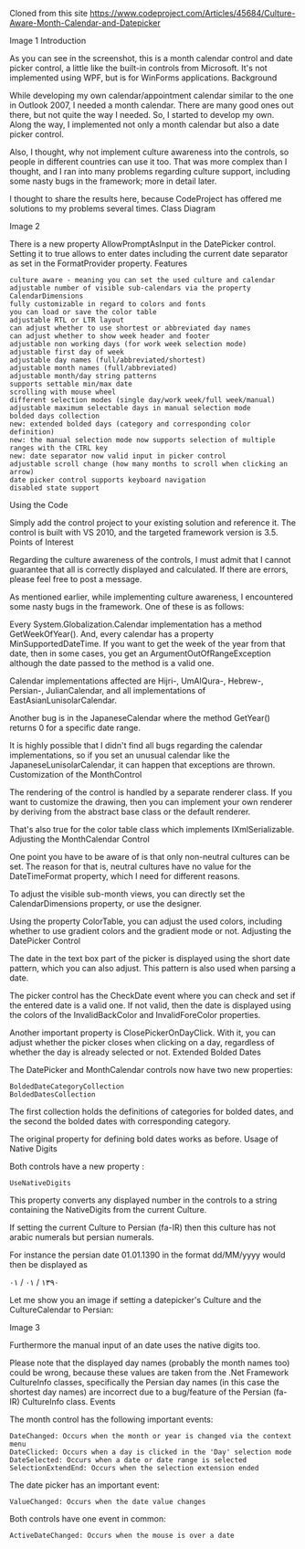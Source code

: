 Cloned from this site
https://www.codeproject.com/Articles/45684/Culture-Aware-Month-Calendar-and-Datepicker

Image 1
Introduction

As you can see in the screenshot, this is a month calendar control and date picker control, a little like the built-in controls from Microsoft. It's not implemented using WPF, but is for WinForms applications.
Background

While developing my own calendar/appointment calendar similar to the one in Outlook 2007, I needed a month calendar. There are many good ones out there, but not quite the way I needed. So, I started to develop my own. Along the way, I implemented not only a month calendar but also a date picker control.

Also, I thought, why not implement culture awareness into the controls, so people in different countries can use it too. That was more complex than I thought, and I ran into many problems regarding culture support, including some nasty bugs in the framework; more in detail later.

I thought to share the results here, because CodeProject has offered me solutions to my problems several times.
Class Diagram

Image 2

There is a new property AllowPromptAsInput in the DatePicker control.
Setting it to true allows to enter dates including the current date separator as set in the
FormatProvider property.
Features

    culture aware - meaning you can set the used culture and calendar
    adjustable number of visible sub-calendars via the property CalendarDimensions
    fully customizable in regard to colors and fonts
    you can load or save the color table
    adjustable RTL or LTR layout
    can adjust whether to use shortest or abbreviated day names
    can adjust whether to show week header and footer
    adjustable non working days (for work week selection mode)
    adjustable first day of week
    adjustable day names (full/abbreviated/shortest)
    adjustable month names (full/abbreviated)
    adjustable month/day string patterns
    supports settable min/max date
    scrolling with mouse wheel
    different selection modes (single day/work week/full week/manual)
    adjustable maximum selectable days in manual selection mode
    bolded days collection
    new: extended bolded days (category and corresponding color definition)
    new: the manual selection mode now supports selection of multiple ranges with the CTRL key
    new: date separator now valid input in picker control
    adjustable scroll change (how many months to scroll when clicking an arrow)
    date picker control supports keyboard navigation
    disabled state support

Using the Code

Simply add the control project to your existing solution and reference it. The control is built with VS 2010, and the targeted framework version is 3.5.
Points of Interest

Regarding the culture awareness of the controls, I must admit that I cannot guarantee that all is correctly displayed and calculated. If there are errors, please feel free to post a message.

As mentioned earlier, while implementing culture awareness, I encountered some nasty bugs in the framework. One of these is as follows:

Every System.Globalization.Calendar implementation has a method GetWeekOfYear(). And, every calendar has a property MinSupportedDateTime. If you want to get the week of the year from that date, then in some cases, you get an ArgumentOutOfRangeException although the date passed to the method is a valid one.

Calendar implementations affected are Hijri-, UmAlQura-, Hebrew-, Persian-, JulianCalendar, and all implementations of EastAsianLunisolarCalendar.

Another bug is in the JapaneseCalendar where the method GetYear() returns 0 for a specific date range.

It is highly possible that I didn't find all bugs regarding the calendar implementations, so if you set an unusual calendar like the JapaneseLunisolarCalendar, it can happen that exceptions are thrown.
Customization of the MonthControl

The rendering of the control is handled by a separate renderer class. If you want to customize the drawing, then you can implement your own renderer by deriving from the abstract base class or the default renderer.

That's also true for the color table class which implements IXmlSerializable.
Adjusting the MonthCalendar Control

One point you have to be aware of is that only non-neutral cultures can be set. The reason for that is, neutral cultures have no value for the DateTimeFormat property, which I need for different reasons.

To adjust the visible sub-month views, you can directly set the CalendarDimensions property, or use the designer.

Using the property ColorTable, you can adjust the used colors, including whether to use gradient colors and the gradient mode or not.
Adjusting the DatePicker Control

The date in the text box part of the picker is displayed using the short date pattern, which you can also adjust. This pattern is also used when parsing a date.

The picker control has the CheckDate event where you can check and set if the entered date is a valid one. If not valid, then the date is displayed using the colors of the InvalidBackColor and InvalidForeColor properties.

Another important property is ClosePickerOnDayClick. With it, you can adjust whether the picker closes when clicking on a day, regardless of whether the day is already selected or not.
Extended Bolded Dates

The DatePicker and MonthCalendar controls now have two new properties:

    BoldedDateCategoryCollection
    BoldedDatesCollection

The first collection holds the definitions of categories for bolded dates, and the second the bolded dates with corresponding category.

The original property for defining bold dates works as before.
Usage of Native Digits

Both controls have a new property :

    UseNativeDigits

This property converts any displayed number in the controls to a string containing the
NativeDigits from the current Culture.

If setting the current Culture to Persian (fa-IR) then this culture has not arabic numerals
but persian numerals.

For instance the persian date 01.01.1390 in the format dd/MM/yyyy would then be displayed as

۰۱ / ۰۱ / ۱۳۹۰

Let me show you an image if setting a datepicker's Culture and the CultureCalendar to Persian:

Image 3
 

 

Furthermore the manual input of an date uses the native digits too.

Please note that the displayed day names (probably the month names too) could be wrong,
because these values are taken from the .Net Framework CultureInfo classes, specifically the
Persian day names (in this case the shortest day names) are incorrect due to a bug/feature of
the Persian (fa-IR) CultureInfo class.
Events

The month control has the following important events:

    DateChanged: Occurs when the month or year is changed via the context menu
    DateClicked: Occurs when a day is clicked in the 'Day' selection mode
    DateSelected: Occurs when a date or date range is selected
    SelectionExtendEnd: Occurs when the selection extension ended

The date picker has an important event:

    ValueChanged: Occurs when the date value changes

Both controls have one event in common:

    ActiveDateChanged: Occurs when the mouse is over a date
